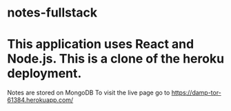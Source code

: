 # notes-fullstack

# This application uses React and Node.js. This is a clone of the heroku deployment.
Notes are stored on MongoDB
To visit the live page go to https://damp-tor-61384.herokuapp.com/
